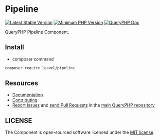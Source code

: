 Pipeline
=================

[![Latest Stable Version](http://img.shields.io/packagist/v/leevel/pipeline.svg)](https://packagist.org/packages/leevel/pipeline)
<a href="https://php.net"><img src="https://img.shields.io/badge/php-%3E%3D%207.3.2-8892BF.svg" alt="Minimum PHP Version"></a>
[![QueryPHP Doc](https://img.shields.io/badge/docs-passing-green.svg?maxAge=2592000)](https://www.queryphp.com/docs/)

QueryPHP Pipeline Component.

## Install

- composer command

```bash
composer require leevel/pipeline
```

Resources
---------

  * [Documentation](https://www.queryphp.com/docs/component/pipeline.html)
  * [Contributing](https://www.queryphp.com/docs/developer/)
  * [Report issues](https://github.com/hunzhiwange/framework/issues) and
    [send Pull Requests](https://github.com/hunzhiwange/framework/pulls)
    in the [main QueryPHP repository](https://github.com/hunzhiwange/framework)

## LICENSE

The Component is open-sourced software licensed under the [MIT license](LICENSE).